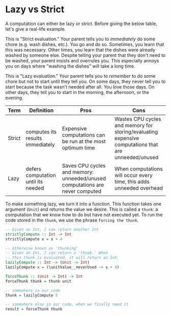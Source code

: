 # Lazy vs Strict

A computation can either be lazy or strict. Before giving the below table, let's give a real-life example.

This is "Strict evaluation." Your parent tells you to _immediately_ do some chore (e.g. wash dishes, etc.). You go and do so. Sometimes, you learn that this was necessary. Other times, you learn that the dishes were already washed by someone else. Despite telling your parent that they don't need to be washed, your parent insists and overrules you. This especially annoys you on days where "washing the dishes" will take a long time.

This is "Lazy evaluation." Your parent tells you to _remember_ to do some chore but not to start until they tell you. On some days, they never tell you to start because the task wasn't needed after all. You love those days. On other days, they tell you to start in the morning, the afternoon, or the evening.

| Term | Definition | Pros | Cons
| - | - | - | - |
| Strict | computes its results immediately | Expensive computations can be run at the most optimum time | Wastes CPU cycles and memory for storing/evaluating expensive computations that are unneeded/unused |
| Lazy | defers computation until its needed | Saves CPU cycles and memory: unneeded/unused computations are never computed | When computations will occur every time, this adds unneeded overhead

To make something lazy, we turn it into a function. This function takes one argument (`Unit`) and returns the value we desire. This is called a `thunk`: a computation that we know how to do but have not executed yet. To run the code stored in the `thunk`, we use the phrase `forcing the thunk`.
```purescript
-- Given an Int, I can return another Int
strictlyCompute :: Int -> Int
strictlyCompute x = x + 4

-- otherwise known as 'thunking'
-- Given an Int, I can return a 'thunk.' When
-- this thunk is evaluated, it will return an Int.
lazilyCompute :: Int -> (Unit -> Int)
lazilyCompute x = (\unitValue__neverUsed -> x + 4)

forceThunk :: (Unit -> Int) -> Int
forceThunk thunk = thunk unit

-- somewhere in our code
thunk = lazilyCompute 5

-- somewhere else in our code, when we finally need it
result = forceThunk thunk
```

